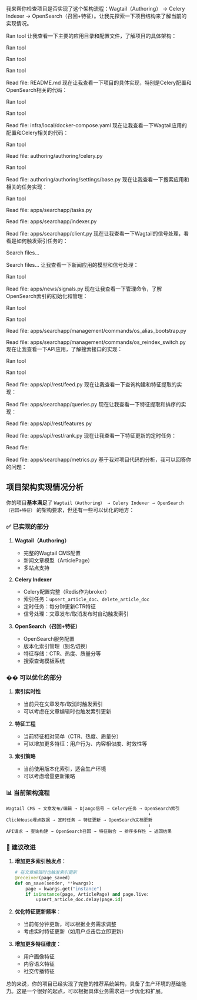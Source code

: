 我来帮你检查项目是否实现了这个架构流程：Wagtail（Authoring） → Celery Indexer → OpenSearch（召回+特征）。让我先探索一下项目结构来了解当前的实现情况。


Ran tool
让我查看一下主要的应用目录和配置文件，了解项目的具体架构：


Ran tool

Ran tool

Ran tool

Read file: README.md
现在让我查看一下项目的具体实现，特别是Celery配置和OpenSearch相关的代码：


Ran tool

Ran tool

Read file: infra/local/docker-compose.yaml
现在让我查看一下Wagtail应用的配置和Celery相关的代码：


Ran tool

Read file: authoring/authoring/celery.py

Ran tool

Read file: authoring/authoring/settings/base.py
现在让我查看一下搜索应用和相关的任务实现：


Ran tool

Read file: apps/searchapp/tasks.py

Read file: apps/searchapp/indexer.py

Read file: apps/searchapp/client.py
现在让我查看一下Wagtail的信号处理，看看是如何触发索引任务的：


Search files...

Search files...
让我查看一下新闻应用的模型和信号处理：


Ran tool

Read file: apps/news/signals.py
现在让我查看一下管理命令，了解OpenSearch索引的初始化和管理：


Ran tool

Ran tool

Read file: apps/searchapp/management/commands/os_alias_bootstrap.py

Read file: apps/searchapp/management/commands/os_reindex_switch.py
现在让我查看一下API应用，了解搜索接口的实现：


Ran tool

Ran tool

Read file: apps/api/rest/feed.py
现在让我查看一下查询构建和特征提取的实现：


Read file: apps/searchapp/queries.py
现在让我查看一下特征提取和排序的实现：


Read file: apps/api/rest/features.py

Read file: apps/api/rest/rank.py
现在让我查看一下特征更新的定时任务：


Read file: 

Read file: apps/searchapp/metrics.py
基于我对项目代码的分析，我可以回答你的问题：

## 项目架构实现情况分析

你的项目**基本满足**了 `Wagtail（Authoring） → Celery Indexer → OpenSearch（召回+特征）` 的架构要求，但还有一些可以优化的地方：

### ✅ 已实现的部分

1. **Wagtail（Authoring）**
   - 完整的Wagtail CMS配置
   - 新闻文章模型（ArticlePage）
   - 多站点支持

2. **Celery Indexer**
   - Celery配置完整（Redis作为broker）
   - 索引任务：`upsert_article_doc`、`delete_article_doc`
   - 定时任务：每分钟更新CTR特征
   - 信号处理：文章发布/取消发布时自动触发索引

3. **OpenSearch（召回+特征）**
   - OpenSearch服务配置
   - 版本化索引管理（别名切换）
   - 特征存储：CTR、热度、质量分等
   - 搜索查询模板系统

### �� 可以优化的部分

1. **索引实时性**
   - 当前只在文章发布/取消时触发索引
   - 可以考虑在文章编辑时也触发索引更新

2. **特征工程**
   - 当前特征相对简单（CTR、热度、质量分）
   - 可以增加更多特征：用户行为、内容相似度、时效性等

3. **索引策略**
   - 当前使用版本化索引，适合生产环境
   - 可以考虑增量更新策略

### 📊 当前架构流程

```
Wagtail CMS → 文章发布/编辑 → Django信号 → Celery任务 → OpenSearch索引
                                                      ↓
ClickHouse埋点数据 → 定时任务 → 特征更新 → OpenSearch文档更新
                                                      ↓
API请求 → 查询构建 → OpenSearch召回 → 特征融合 → 排序多样性 → 返回结果
```

### 🚀 建议改进

1. **增加更多索引触发点**：
   ```python
   # 在文章编辑时也触发索引更新
   @receiver(page_saved)
   def on_save(sender, **kwargs):
       page = kwargs.get("instance")
       if isinstance(page, ArticlePage) and page.live:
           upsert_article_doc.delay(page.id)
   ```

2. **优化特征更新频率**：
   - 当前每分钟更新，可以根据业务需求调整
   - 考虑实时特征更新（如用户点击后立即更新）

3. **增加更多特征维度**：
   - 用户画像特征
   - 内容语义特征
   - 社交传播特征

总的来说，你的项目已经实现了完整的推荐系统架构，具备了生产环境的基础能力。这是一个很好的起点，可以根据具体业务需求进一步优化和扩展。
